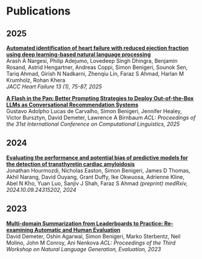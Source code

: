# Publications

## 2025

**[Automated identification of heart failure with reduced ejection fraction using deep learning-based natural language processing](https://pubmed.ncbi.nlm.nih.gov/39453355/)**  
Arash A Nargesi, Philip Adejumo, Lovedeep Singh Dhingra, Benjamin Rosand, Astrid Hengartner, Andreas Coppi, Simon Benigeri, Sounok Sen, Tariq Ahmad, Girish N Nadkarni, Zhenqiu Lin, Faraz S Ahmad, Harlan M Krumholz, Rohan Khera  
*JACC Heart Failure 13 (1), 75-87, 2025*

**[A Flash in the Pan: Better Prompting Strategies to Deploy Out-of-the-Box LLMs as Conversational Recommendation Systems](https://aclanthology.org/2025.coling-main.561/)**  
Gustavo Adolpho Lucas de Carvalho, Simon Benigeri, Jennifer Healey, Victor Bursztyn, David Demeter, Lawrence A Birnbaum 
*ACL: Proceedings of the 31st International Conference on Computational Linguistics, 2025*

## 2024
**[Evaluating the performance and potential bias of predictive models for the detection of transthyretin cardiac amyloidosis](https://www.medrxiv.org/content/10.1101/2024.10.09.24315202v1)**  
Jonathan Hourmozdi, Nicholas Easton, Simon Benigeri, James D Thomas, Akhil Narang, David Ouyang, Grant Duffy, Ike Okwuosa, Adrienne Kline, Abel N Kho, Yuan Luo, Sanjiv J Shah, Faraz S Ahmad 
*(preprint) medRxiv, 2024.10.09.24315202, 2024*

## 2023

**[Multi-domain Summarization from Leaderboards to Practice: Re-examining Automatic and Human Evaluation](https://aclanthology.org/2023.gem-1.20/)**  
David Demeter, Oshin Agarwal, Simon Benigeri, Marko Sterbentz, Neil Molino, John M Conroy, Ani Nenkova
*ACL: Proceedings of the Third Workshop on Natural Language Generation, Evaluation, 2023*
